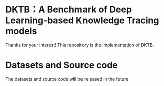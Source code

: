 
# DKTB：A Benchmark of Deep Learning-based Knowledge Tracing models
Thanks for your interest! This repository is the implementation of DKTB.
# Datasets and Source code
The datasets and source code will be released in the future
